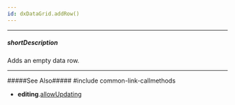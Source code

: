 ```yaml
---
id: dxDataGrid.addRow()
---
```

---
##### shortDescription
Adds an empty data row.

---
#####See Also#####
#include common-link-callmethods
- **editing**.[allowUpdating](/Documentation/ApiReference/UI_Widgets/dxDataGrid/Configuration/editing/#allowAdding)